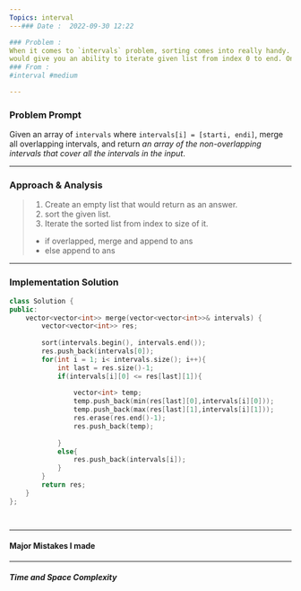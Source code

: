 ```yaml
---
Topics: interval
---### Date :  2022-09-30 12:22

### Problem : 
When it comes to `intervals` problem, sorting comes into really handy. For example, for given intervals, sorting by `start time.`
would give you an ability to iterate given list from index 0 to end. Once you sort the list,  all you are going to do is to check if it's overlapped and if it does, merge. And repeat this process as many as the size of the list.
### From :
#interval #medium 

---
```

### Problem Prompt
Given an array of `intervals` where `intervals[i] = [starti, endi]`, merge all overlapping intervals, and return _an array of the non-overlapping intervals that cover all the intervals in the input_.


---
### Approach & Analysis
>1. Create an empty list that would return as an answer.
>2. sort the given list.
>3. Iterate the sorted list from index to size of it.
>	- if overlapped, merge and append to ans
>	- else append to ans

---
### Implementation Solution
```cpp
class Solution {
public:
    vector<vector<int>> merge(vector<vector<int>>& intervals) {
        vector<vector<int>> res;
        
        sort(intervals.begin(), intervals.end()); 
        res.push_back(intervals[0]);
        for(int i = 1; i< intervals.size(); i++){
            int last = res.size()-1;
            if(intervals[i][0] <= res[last][1]){
                
                vector<int> temp;
                temp.push_back(min(res[last][0],intervals[i][0]));
                temp.push_back(max(res[last][1],intervals[i][1]));
                res.erase(res.end()-1);
                res.push_back(temp);
                
            }
            else{
                res.push_back(intervals[i]);
            }
        }
        return res;
    }
};




```
---
#### Major Mistakes I made



---
##### Time and Space Complexity


